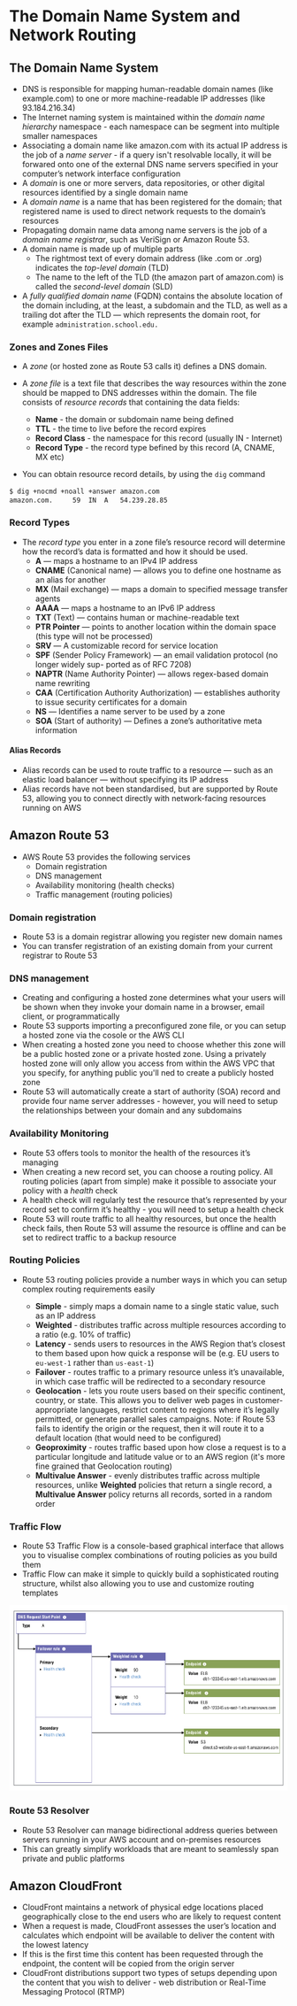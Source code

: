 # The Domain Name System and Network Routing

## The Domain Name System

- DNS is responsible for mapping human-readable domain names (like example.com) to one or more machine-readable IP addresses (like 93.184.216.34)
- The Internet naming system is maintained within the *domain name hierarchy* namespace - each namespace can be segment into multiple smaller namespaces
- Associating a domain name like amazon.com with its actual IP address is the job of a *name server* - if a query isn't resolvable locally, it will be forwared onto one of the external DNS name servers specified in your computer’s network interface configuration
- A *domain* is one or more servers, data repositories, or other digital resources identified by a single domain name
-  A *domain name* is a name that has been registered for the domain; that registered name is used to direct network requests to the domain’s resources
- Propagating domain name data among name servers is the job of a *domain name registrar*, such as VeriSign or Amazon Route 53.
- A domain name is made up of multiple parts
  - The rightmost text of every domain address (like .com or .org) indicates the *top-level domain* (TLD)
  - The name to the left of the TLD (the amazon part of amazon.com) is called the *second-level domain* (SLD)
- A *fully qualified domain name* (FQDN) contains the absolute location of the domain including, at the least, a subdomain and the TLD, as well as a trailing dot after the TLD — which represents the domain root, for example `administration.school.edu.`

### Zones and Zones Files

- A *zone* (or hosted zone as Route 53 calls it) defines a DNS domain. 
- A *zone file* is a text file that describes the way resources within the zone should be mapped to DNS addresses within the domain. The file consists of *resource records* that containing the data fields:
  - **Name** - the domain or subdomain name being defined
  - **TTL** - the time to live before the record expires
  - **Record Class** - the namespace for this record (usually IN - Internet)
  - **Record Type** - the record type befined by this record (A, CNAME, MX etc)

- You can obtain resource record details, by using the `dig` command

```shell
$ dig +nocmd +noall +answer amazon.com
amazon.com.		59	IN	A	54.239.28.85
```

### Record Types

- The *record type* you enter in a zone file’s resource record will determine how the record’s data is formatted and how it should be used.
  - **A** — maps a hostname to an IPv4 IP address
  - **CNAME** (Canonical name) — allows you to define one hostname as an alias for another
  - **MX** (Mail exchange) — maps a domain to specified message transfer agents
  - **AAAA** — maps a hostname to an IPv6 IP address
  - **TXT** (Text) — contains human or machine-readable text
  - **PTR Pointer** — points to another location within the domain space (this type will not be processed)
  - **SRV** — A customizable record for service location
  - **SPF** (Sender Policy Framework) — an email validation protocol (no longer widely sup- ported as of RFC 7208)
  - **NAPTR** (Name Authority Pointer) — allows regex-based domain name rewriting
  - **CAA** (Certification Authority Authorization) — establishes authority to issue security certificates for a domain
  - **NS** — Identifies a name server to be used by a zone
  - **SOA** (Start of authority) — Defines a zone’s authoritative meta information

#### Alias Records

- Alias records can be used to route traffic to a resource — such as an elastic load balancer — without specifying its IP address
- Alias records have not been standardised, but are supported by Route 53, allowing you to connect directly with network-facing resources running on AWS



## Amazon Route 53

- AWS Route 53 provides the following services
  - Domain registration
  - DNS management
  - Availability monitoring (health checks)
  - Traffic management (routing policies)

### Domain registration

- Route 53 is a domain registrar allowing you register new domain names
- You can transfer registration of an existing domain from your current registrar to Route 53

### DNS management

- Creating and configuring a hosted zone determines what your users will be shown when they invoke your domain name in a browser, email client, or programmatically
- Route 53 supports importing a preconfigured zone file, or you can setup a hosted zone via the cosole or the AWS CLI
- When creating a hosted zone you need to choose whether this zone will be a public hosted zone or a private hosted zone. Using a privately hosted zone will only allow you access from within the AWS VPC that you specify, for anything public you'll ned to create a publicly hosted zone
- Route 53 will automatically create a start of authority (SOA) record and provide four name server addresses - however, you will need to setup the relationships between your domain and any subdomains

### Availability Monitoring

- Route 53 offers tools to monitor the health of the resources it’s managing
- When creating a new record set, you can choose a routing policy. All routing policies (apart from simple) make it possible to associate your policy with a *health* check
- A health check will regularly test the resource that’s represented by your record set to confirm it’s healthy - you will need to setup a health check
- Route 53 will route traffic to all healthy resources, but once the health check fails, then Route 53 will assume the resource is offline and can be set to redirect traffic to a backup resource

### Routing Policies

- Route 53 routing policies provide a number ways in which you can setup complex routing requirements easily

  - **Simple** - simply maps a domain name to a single static value, such as an IP address
  - **Weighted** - distributes traffic across multiple resources according to a ratio (e.g. 10% of traffic)
  - **Latency** - sends users to resources in the AWS Region that’s closest to them based upon how quick a response will be (e.g. EU users to `eu-west-1` rather than `us-east-1`)
  - **Failover** - routes traffic to a primary resource unless it’s unavailable, in which case traffic will be redirected to a secondary resource
  - **Geolocation** - lets you route users based on their specific continent, country, or state. This allows you to deliver web pages in customer-appropriate languages, restrict content to regions where it’s legally permitted, or generate parallel sales campaigns. Note: if Route 53 fails to identify the origin or the request, then it will route it to a default location (that would need to be configured)
  - **Geoproximity** - routes traffic based upon how close a request is to a particular longitude and latitude value or to an AWS region (it's more fine grained that Geolocation routing)
  - **Multivalue Answer** - evenly distributes traffic across multiple resources, unlike **Weighted** policies that return a single record, a **Multivalue Answer** policy returns all records, sorted in a random order

### Traffic Flow

- Route 53 Traffic Flow is a console-based graphical interface that allows you to visualise complex combinations of routing policies as you build them
- Traffic Flow can make it simple to quickly build a sophisticated routing structure, whilst also allowing you to use and customize routing templates

![traffic-flow](./traffic-flow.png)

### Route 53 Resolver

- Route 53 Resolver can manage bidirectional address queries between servers running in your AWS account and on-premises resources
- This can greatly simplify workloads that are meant to seamlessly span private and public platforms



## Amazon CloudFront

- CloudFront maintains a network of physical edge locations placed geographically close to the end users who are likely to request content
- When a request is made, CloudFront assesses the user’s location and calculates which endpoint will be available to deliver the content with the lowest latency
- If this is the first time this content has been requested through the endpoint, the content will be copied from the origin server
- CloudFront distributions support two types of setups depending upon the content that you wish to deliver - web distribution or Real-Time Messaging Protocol (RTMP)

